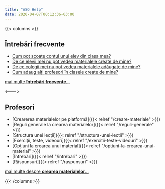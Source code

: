 ```yaml
---
title: "ASQ Help"
date: 2020-04-07T00:12:36+03:00
---
```




{{< columns >}}

## Întrebări frecvente

  - [Cum pot scoate contul unui elev din clasa mea?](/intrebari-frecvente/cum-pot-scoate-contul-unui-elev-din-clasa-mea/)
  - [De ce elevii mei nu pot vedea materialele create de mine?](/intrebari-frecvente/de-ce-elevii-mei-nu-pot-vedea-materialele-create-de-mine/)
  - [De ce colegii mei nu pot vedea materialele adăugate de mine?](/intrebari-frecvente/de-ce-colegii-mei-nu-pot-vedea-materialele-adaugate-de-mine/)
  - [Cum adaug alți profesori în clasele create de mine?](/intrebari-frecvente/cum-adaug-alti-profesori-la-clasele-create-de-mine/)

  [mai multe **întrebări frecvente**...](/intrebari-frecvente/)

<--->

  ## Profesori

  - [Crearerea materialelor pe platformă]({{< relref "/creare-materiale" >}})
  - [Reguli generale la crearea materialelor]({{< relref "/reguli-generale" >}})
  - [Structura unei lecții]({{< relref "/structura-unei-lectii" >}})
  - [Exerciții, teste, videouri]({{< relref "/exercitii-teste-videouri" >}})
  - [Opțiuni la crearea unui material]({{< relref "/optiuni-la-crearea-unui-material" >}})
  - [Întrebări]({{< relref "/intrebari" >}})
  - [Răspunsuri]({{< relref "/raspunsuri" >}})

  
  [mai multe despre **crearea materialelor**...](/creare-materiale/)

{{< /columns >}}


